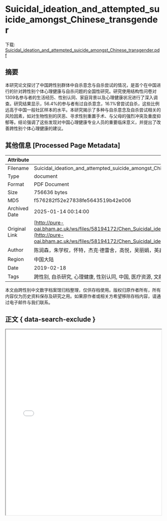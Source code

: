 # Suicidal_ideation_and_attempted_suicide_amongst_Chinese_transgender

<!-- tcd_download_link -->
下载: [Suicidal_ideation_and_attempted_suicide_amongst_Chinese_transgender.pdf](Suicidal_ideation_and_attempted_suicide_amongst_Chinese_transgender.pdf)
<!-- tcd_download_link_end -->

## 摘要

<!-- tcd_abstract -->
本研究论文探讨了中国跨性别群体中自杀意念与自杀尝试的情况，是首个在中国进行的针对跨性别个体心理健康与自杀问题的全国性研究。研究使用结构性问卷对1309名参与者的生活经历、性别认同、家庭背景以及心理健康状况进行了深入调查。研究结果显示，56.4%的参与者有过自杀意念，16.1%曾尝试自杀，这些比例远高于中国一般社区样本的水平。本研究揭示了多种与自杀意念及自杀尝试相关的风险因素，如对生物性别的厌恶、寻求性别重置手术、与父母的强烈冲突及重度抑郁等。结论强调了这些发现对中国心理健康专业人员的重要临床意义，并提出了改善跨性别个体心理健康的建议。

<!-- tcd_abstract_end -->

## 其他信息 [Processed Page Metadata]

| Attribute       | Value                                  |
|-----------------|----------------------------------------|
| Filename        | Suicidal_ideation_and_attempted_suicide_amongst_Chinese_transgender.pdf                             |
| Type            | document                                 |
| Format          | PDF Document                               |
| Size            | 756636 bytes                           |
| MD5             | f576282f52e27838fe5643519b42e006                                  |
| Archived Date   | 2025-01-14 00:14:00                             |
| Original Link   | [http://pure-oai.bham.ac.uk/ws/files/58194172/Chen_Suicidal_ideation_and_attempted_Journal_of_Affective_Disorders_2019.pdf](http://pure-oai.bham.ac.uk/ws/files/58194172/Chen_Suicidal_ideation_and_attempted_Journal_of_Affective_Disorders_2019.pdf)                         |
| Author          | 陈润森，朱学权，怀特，杰克·德雷舍，高悦，吴丽娟，英鑫，齐军，陈晨，席英俊，季兰新，赵惠春，欧建军，马修·布鲁姆                               |
| Region          | 中国大陆                               |
| Date            | 2019-02-18                                 |
| Tags            | 跨性别, 自杀研究, 心理健康, 性别认同, 中国, 医疗资源, 文献, 量化研究                                 |

本文由跨性别中文数字档案馆归档整理，仅供存档使用。版权归原作者所有，所有内容仅为历史资料保存及研究之用。如果原作者或相关方希望移除存档内容，请通过电子邮件与我们联系。

## 正文 { data-search-exclude }

<!-- tcd_main_text -->
<iframe src="../Suicidal_ideation_and_attempted_suicide_amongst_Chinese_transgender.pdf" width="100%" height="600px">
    <p>无法显示PDF，请下载查看。</p>
</iframe>
<!-- tcd_main_text_end -->

